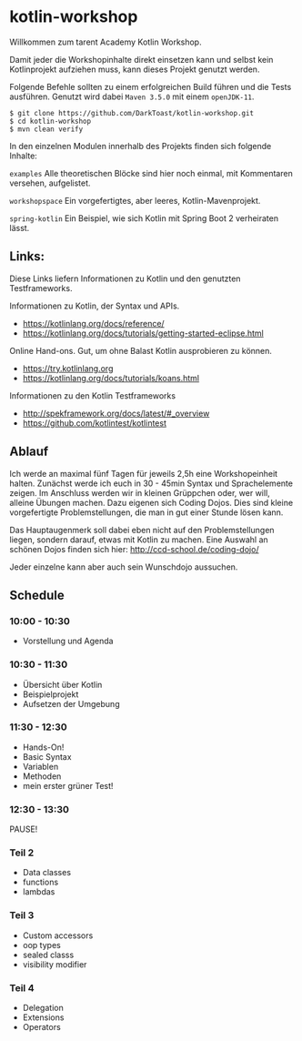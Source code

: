# kotlin-workshop

Willkommen zum tarent Academy Kotlin Workshop.

Damit jeder die Workshopinhalte direkt einsetzen kann und selbst kein Kotlinprojekt aufziehen muss, kann dieses Projekt genutzt werden.

Folgende Befehle sollten zu einem erfolgreichen Build führen und die Tests ausführen. Genutzt wird dabei `Maven 3.5.0` mit einem `openJDK-11`.

    $ git clone https://github.com/DarkToast/kotlin-workshop.git
    $ cd kotlin-workshop
    $ mvn clean verify

In den einzelnen Modulen innerhalb des Projekts finden sich folgende Inhalte: 

`examples` Alle theoretischen Blöcke sind hier noch einmal, mit Kommentaren versehen, aufgelistet.  

`workshopspace` Ein vorgefertigtes, aber leeres, Kotlin-Mavenprojekt.

`spring-kotlin` Ein Beispiel, wie sich Kotlin mit Spring Boot 2 verheiraten lässt.


## Links:

Diese Links liefern Informationen zu Kotlin und den genutzten Testframeworks.

Informationen zu Kotlin, der Syntax und APIs.  
* https://kotlinlang.org/docs/reference/
* https://kotlinlang.org/docs/tutorials/getting-started-eclipse.html

Online Hand-ons. Gut, um ohne Balast Kotlin ausprobieren zu können.
* https://try.kotlinlang.org
* https://kotlinlang.org/docs/tutorials/koans.html

Informationen zu den Kotlin Testframeworks
* http://spekframework.org/docs/latest/#_overview
* https://github.com/kotlintest/kotlintest


## Ablauf

Ich werde an maximal fünf Tagen für jeweils 2,5h eine Workshopeinheit halten. Zunächst werde ich euch in 30 - 45min 
Syntax und Sprachelemente zeigen. Im Anschluss werden wir in kleinen Grüppchen oder, wer will, alleine Übungen machen.
Dazu eigenen sich Coding Dojos. Dies sind kleine vorgefertigte Problemstellungen, die man in gut einer Stunde lösen kann.

Das Hauptaugenmerk soll dabei eben nicht auf den Problemstellungen liegen, sondern darauf, etwas mit Kotlin zu machen. 
Eine Auswahl an schönen Dojos finden sich hier: http://ccd-school.de/coding-dojo/

Jeder einzelne kann aber auch sein Wunschdojo aussuchen.

## Schedule
 
### 10:00 - 10:30
* Vorstellung und Agenda

### 10:30 - 11:30
* Übersicht über Kotlin
* Beispielprojekt
* Aufsetzen der Umgebung

### 11:30 - 12:30
* Hands-On! 
* Basic Syntax
* Variablen
* Methoden
* mein erster grüner Test!

### 12:30 - 13:30
PAUSE!



### Teil 2
* Data classes
* functions
* lambdas

### Teil 3
* Custom accessors
* oop types
* sealed classs
* visibility modifier

### Teil 4
* Delegation
* Extensions
* Operators